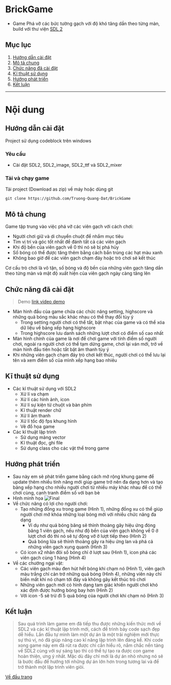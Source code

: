 # BrickGame
- Game Phá vỡ các bức tường gạch với độ khó tăng dần theo từng màn, build với thư viện [SDL 2](https://www.libsdl.org/)


## Mục lục
   1. [Hướng dẫn cài đặt](#hướng-dẫn-cài-đặt) 
   2. [Mô tả chung](#mô-tả-chung)
   3. [Chức năng đã cài đặt](#chức-năng-đã-cài-đặt)
   4. [Kĩ thuật sử dụng](#kĩ-thuật-sử-dụng)
   5. [Hướng phát triển](#hướng-phát-triển)
   6. [Kết luận](#kết-luận)

---
# Nội dung

## Hướng dẫn cài đặt
  Project sử dụng codeblock trên windows
  ### Yêu cầu
  - Cài đặt SDL2, SDL2_image, SDL2_ttf và SDL2_mixer
  ### Tải và chạy game
  Tải project (Download as zip) về máy hoặc dùng git
  ```
  git clone https://github.com/Truong-Quang-Dat/BrickGame
  ```
## Mô tả chung
  Game tập trung vào việc phá vỡ các viên gạch với cách chơi:
  - Người chơi giữ và di chuyển chuột để nhắm mục tiêu
  - Tìm vị trí và góc tốt nhất để đánh tất cả các viên gạch
  - Khi độ bền của viên gạch về 0 thì nó sẽ bị phá hủy
  - Số bóng có thể được tăng thêm bằng cách bắn trúng các hạt màu xanh
  - Không bao giờ để các viên gạch chạm đáy hoặc trò chơi sẽ kết thúc

  Cơ cấu trò chơi là vô tận, số bóng và độ bền của những viên gạch tăng dần theo từng màn và mật độ xuất hiện của viên gạch ngày càng tăng lên

## Chức năng đã cài đặt
  > Demo
  > [link video demo](https://www.youtube.com/watch?v=tUUhsahg2F0)
  - Màn hình đầu của game chứa các chức năng setting, highscore và những quả bóng màu sắc khác nhau có thể thay đổi tùy ý
    - Trong setting người chơi có thể tắt, bật nhạc của game và có thể xóa dữ liệu về bảng xếp hạng highscore
    - Trong highscore lưu danh sách những lượt chơi có điểm số cao nhất
  - Màn hình chính của game là nơi để chơi game với tính điểm số người chơi, ngoài ra người chơi có thể tạm dừng game, chơi lại ván mới, trở về màn hình đầu tiên hoặc tắt bật âm thanh tùy ý
  - Khi những viên gạch chạm đáy trò chơi kết thúc, người chơi có thể lưu lại tên và xem điểm số của mình xếp hạng bao nhiêu

## Kĩ thuật sử dụng
  - Các kĩ thuật sử dụng với SDL2
    - Xử lí va chạm
    - Xử lí các hình ảnh, icon
    - Xử lí sự kiện từ chuột và bàn phím
    - Kĩ thuật render chữ
    - Xử lí âm thanh
    - Xử lí tốc độ fps khung hình
    - Vẽ đồ họa game
  - Các kĩ thuật lập trình
    - Sử dụng mảng vector
    - Kĩ thuật đọc, ghi file
    - Sử dụng class cho các vật thể trong game

## Hướng phát triển
  - Sau này em sẽ phát triển game bằng cách mở rộng khung game để update thêm nhiều tính năng mới giúp game trở nên đa dạng hơn và tạo bảng xếp hạng cho nhiều người chơi từ nhiều máy khác nhau để có thể chơi cùng, cạnh tranh điểm số với bạn bè
  - Hình minh họa
  ![Final](https://user-images.githubusercontent.com/100523403/169688574-8611b10d-33f8-4f25-a07e-4e62af7b4532.png)
  - Về chức năng có lợi cho người chơi:
    - Tạo những đồng xu trong game (Hình 1), những đồng xu có thể giúp người chơi mở khóa những loại bóng mới với nhiều chức năng đa dạng
      - Ví dụ như quả bóng băng sẽ thỉnh thoảng gây hiệu ứng đóng băng 1 viên gạch, nếu như độ bền của viên gạch không về 0 ở lượt chơi đó thì nó sẽ tự động vỡ ở lượt tiếp theo (Hình 2)
      - Quả bóng lửa sẽ thỉnh thoảng gây ra hiệu ứng lan và phá cả những viên gạch xung quanh (Hình 3)
    - Có icon x2 nhân đôi số bóng chỉ ở lượt sau (Hình 1), icon phá các viên gạch cùng 1 hàng (Hình 4)
  - Về các chướng ngại vật:
    - Các viên gạch màu đen hút hết bóng khi chạm nó (Hình 1), viên gạch màu trắng chỉ cản trở những quả bóng (Hình 4), những viên này chỉ biến mất khi nó chạm tới đáy và không gây kết thúc trò chơi
    - Những viên gạch mới có hình dạng tam giác khiến người chơi khó xác định được hướng bóng bay hơn (Hình 2)
    - Với icon -5 sẽ trừ đi 5 quả bóng của người chơi khi chạm nó (Hình 3)

## Kết luận
  > Sau quá trình làm game em đã tiếp thu được những kiến thức mới về SDL2 và các kĩ thuật lập trình mới, cách để trình bày code sạch đẹp dễ hiểu. Lần đầu tự mình làm một dự án là một trải nghiệm mới thực sự thú vị, nó đã giúp nâng cao kĩ năng lập trình lên đáng kể. Khi code xong game này em đã rút ra được chỉ cần hiểu rõ, nắm chắc nền tảng về SDL2 cùng với sự sáng tạo thì có thể tự tạo ra được con game hoàn thiện, ưng ý nhất. Mặc dù đây chỉ mới là dự án nhỏ nhưng nó sẽ là bước đầu để hướng tới những dự án lớn hơn trong tương lai và để trở thành một lập trình viên giỏi.

[Về đầu trang](#brickgame)

  
